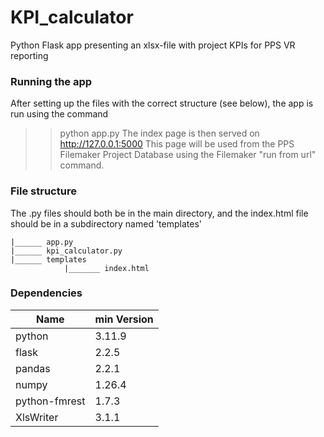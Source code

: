 # KPI_calculator
Python Flask app presenting an xlsx-file with project KPIs for PPS VR reporting

### Running the app
After setting up the files with the correct structure (see below), the app is run using the command
>>python app.py
The index page is then served on http://127.0.0.1:5000
This page will be used from the PPS Filemaker Project Database using the Filemaker "run from url" command.

### File structure
The .py files should both be in the main directory, and the index.html file should be in a subdirectory named 'templates'
```
|______ app.py
|______ kpi_calculator.py
|______ templates
            |_______ index.html
```

### Dependencies
| Name | min Version |
|-|-|
| python | 3.11.9 |
| flask | 2.2.5 |
| pandas | 2.2.1 |
| numpy | 1.26.4 |
| python-fmrest | 1.7.3 |
| XlsWriter | 3.1.1 |

